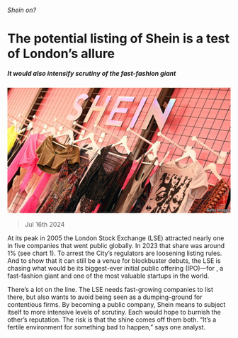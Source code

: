 ###### Shein on?

# The potential listing of Shein is a test of London’s allure 

##### It would also intensify scrutiny of the fast-fashion giant 

![image](images/20240720_BRP502.jpg) 

> Jul 16th 2024 

At its peak in 2005 the London Stock Exchange (LSE) attracted nearly one in five companies that went public globally. In 2023 that share was around 1% (see chart 1). To arrest  the City’s regulators are loosening listing rules. And to show that it can still be a venue for blockbuster debuts, the LSE is chasing what would be its biggest-ever initial public offering (IPO)—for , a fast-fashion giant and one of the most valuable startups in the world. 

There’s a lot on the line. The LSE needs fast-growing companies to list there, but also wants to avoid being seen as a dumping-ground for contentious firms. By becoming a public company, Shein means to subject itself to more intensive levels of scrutiny. Each would hope to burnish the other’s reputation. The risk is that the shine comes off them both. “It’s a fertile environment for something bad to happen,” says one analyst. 

